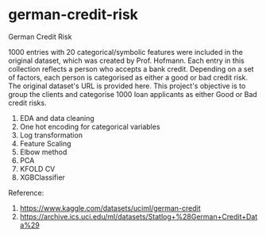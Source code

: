 # german-credit-risk

German Credit Risk

1000 entries with 20 categorical/symbolic features were included in the original dataset, which was created by Prof. Hofmann. Each entry in this collection reflects a person who accepts a bank credit. Depending on a set of factors, each person is categorised as either a good or bad credit risk. The original dataset's URL is provided here.
This project's objective is to group the clients and categorise 1000 loan applicants as either Good or Bad credit risks.

1. EDA and data cleaning
2. One hot encoding for categorical variables
3. Log transformation
4. Feature Scaling
5. Elbow method
6. PCA
7. KFOLD CV
8. XGBClassifier


Reference:
1. https://www.kaggle.com/datasets/uciml/german-credit
2. https://archive.ics.uci.edu/ml/datasets/Statlog+%28German+Credit+Data%29
